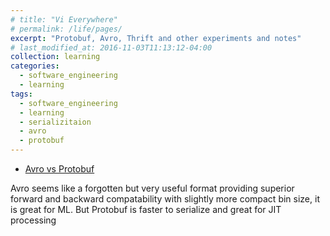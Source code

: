 ```yaml
---
# title: "Vi Everywhere"
# permalink: /life/pages/
excerpt: "Protobuf, Avro, Thrift and other experiments and notes"
# last_modified_at: 2016-11-03T11:13:12-04:00
collection: learning
categories:
  - software_engineering
  - learning
tags:
  - software_engineering
  - learning
  - serializitaion
  - avro
  - protobuf
---
```


- [Avro vs Protobuf](https://programmathically.com/avro-vs-protobuf-which-data-serialization-format-is-best-for-your-use-case/)

Avro seems like a forgotten but very useful format providing superior forward and backward compatability with slightly more compact bin size, it is great for ML. But Protobuf is faster to serialize and great for JIT processing
